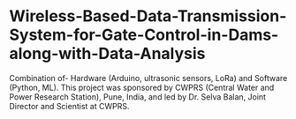 # Wireless-Based-Data-Transmission-System-for-Gate-Control-in-Dams-along-with-Data-Analysis
Combination of- Hardware (Arduino, ultrasonic sensors, LoRa) and Software (Python, ML). This project was sponsored by CWPRS (Central Water and Power Research Station), Pune, India, and led by Dr. Selva Balan, Joint Director and Scientist at CWPRS.
